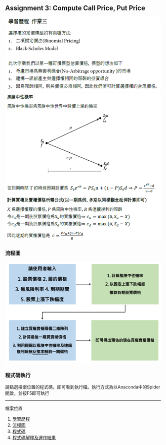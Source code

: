 ## Assignment 3: Compute Call Price, Put Price
![image](https://github.com/BensonLai/Financial-Enginnering/blob/master/HW3/p1.PNG)
![image](https://github.com/BensonLai/Financial-Enginnering/blob/master/HW3/p2.PNG)


### 流程圖
![image](https://github.com/BensonLai/Financial-Enginnering/blob/master/HW3/Flow%20Chart%20HW3.PNG)

### 程式碼執行
請點選檔案位置的程式碼，即可看到執行檔。執行方式為以Anaconda中的Spider開啟，並按F5即可執行






***
檔案位置
1. [學習歷程](https://github.com/BensonLai/Financial-Enginnering/blob/master/HW3/Learning%20Process.pdf)
2. [流程圖](https://github.com/BensonLai/Financial-Enginnering/blob/master/HW3/Flow%20Chart%20HW3.PNG)
3. [程式碼](https://github.com/BensonLai/Financial-Enginnering/blob/master/HW3/Codes%20HW3.py)
4. [程式碼解釋及運作結果](https://github.com/BensonLai/Financial-Enginnering/blob/master/HW3/Code%20Description%20and%20Results.ipynb)

